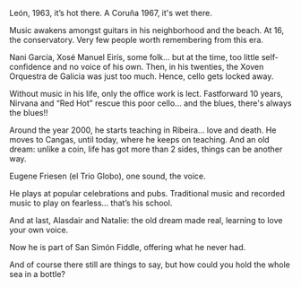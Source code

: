 León, 1963, it’s hot there. A Coruña 1967, it's wet there.

Music awakens amongst guitars in his neighborhood and the beach. At 16, the conservatory. Very few people worth remembering from this era.

Nani García, Xosé Manuel Eirís, some folk... but at the time, too little self-confidence and no voice of his own. Then, in his twenties, the Xoven Orquestra de Galicia was just too much. Hence, cello gets locked away.

Without music in his life, only the office work is lect. Fastforward 10 years, Nirvana and “Red Hot” rescue this poor cello... and the blues, there's always the blues!!

Around the year 2000, he starts teaching in Ribeira... love and death. He moves to Cangas, until today, where he keeps on teaching. And an old dream: unlike a coin, life has got more than 2 sides, things can be another way.

Eugene Friesen (el Trio Globo), one sound, the voice.

He plays at popular celebrations and pubs. Traditional music and recorded music to play on fearless... that’s his school.

And at last, Alasdair and Natalie: the old dream made real, learning to love your own voice.

Now he is part of San Simón Fiddle, offering what he never had.

And of course there still are things to say, but how could you hold the whole sea in a bottle?
